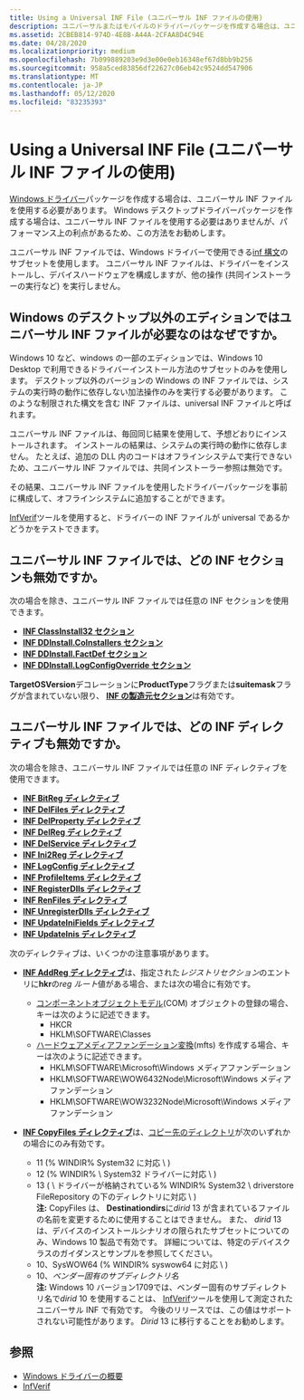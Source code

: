 ```yaml
---
title: Using a Universal INF File (ユニバーサル INF ファイルの使用)
description: ユニバーサルまたはモバイルのドライバーパッケージを作成する場合は、ユニバーサル INF ファイルを使用する必要があります。
ms.assetid: 2CBEB814-974D-4E8B-A44A-2CFAA8D4C94E
ms.date: 04/28/2020
ms.localizationpriority: medium
ms.openlocfilehash: 7b099889203e9d3e00e0eb16348ef67d8bb9b256
ms.sourcegitcommit: 958a5ced83856df22627c06eb42c9524dd547906
ms.translationtype: MT
ms.contentlocale: ja-JP
ms.lasthandoff: 05/12/2020
ms.locfileid: "83235393"
---
```

# <a name="using-a-universal-inf-file"></a>Using a Universal INF File (ユニバーサル INF ファイルの使用)

[Windows ドライバー](../develop/getting-started-with-windows-drivers.md)パッケージを作成する場合は、ユニバーサル INF ファイルを使用する必要があります。 Windows デスクトップドライバーパッケージを作成する場合は、ユニバーサル INF ファイルを使用する必要はありませんが、パフォーマンス上の利点があるため、この方法をお勧めします。

ユニバーサル INF ファイルでは、Windows ドライバーで使用できる[inf 構文](inf-file-sections-and-directives.md)のサブセットを使用します。 ユニバーサル INF ファイルは、ドライバーをインストールし、デバイスハードウェアを構成しますが、他の操作 (共同インストーラーの実行など) を実行しません。

## <a name="why-is-a-universal-inf-file-required-on-non-desktop-editions-of-windows"></a>Windows のデスクトップ以外のエディションではユニバーサル INF ファイルが必要なのはなぜですか。

Windows 10 など、windows の一部のエディションでは、Windows 10 Desktop で利用できるドライバーインストール方法のサブセットのみを使用します。 デスクトップ以外のバージョンの Windows の INF ファイルでは、システムの実行時の動作に依存しない加法操作のみを実行する必要があります。 このような制限された構文を含む INF ファイルは、universal INF ファイルと呼ばれます。

ユニバーサル INF ファイルは、毎回同じ結果を使用して、予想どおりにインストールされます。 インストールの結果は、システムの実行時の動作に依存しません。 たとえば、追加の DLL 内のコードはオフラインシステムで実行できないため、ユニバーサル INF ファイルでは、共同インストーラー参照は無効です。

その結果、ユニバーサル INF ファイルを使用したドライバーパッケージを事前に構成して、オフラインシステムに追加することができます。

[InfVerif](../devtest/infverif.md)ツールを使用すると、ドライバーの INF ファイルが universal であるかどうかをテストできます。

## <a name="which-inf-sections-are-invalid-in-a-universal-inf-file"></a>ユニバーサル INF ファイルでは、どの INF セクションも無効ですか。

次の場合を除き、ユニバーサル INF ファイルでは任意の INF セクションを使用できます。

-   [**INF ClassInstall32 セクション**](inf-classinstall32-section.md)
-   [**INF DDInstall.CoInstallers セクション**](inf-ddinstall-coinstallers-section.md)
-   [**INF DDInstall.FactDef セクション**](inf-ddinstall-factdef-section.md)
-   [**INF DDInstall.LogConfigOverride セクション**](inf-ddinstall-logconfigoverride-section.md)

**TargetOSVersion**デコレーションに**ProductType**フラグまたは**suitemask**フラグが含まれていない限り、 [**INF の製造元セクション**](inf-manufacturer-section.md)は有効です。

## <a name="which-inf-directives-are-invalid-in-a-universal-inf-file"></a>ユニバーサル INF ファイルでは、どの INF ディレクティブも無効ですか。


次の場合を除き、ユニバーサル INF ファイルでは任意の INF ディレクティブを使用できます。

-   [**INF BitReg ディレクティブ**](inf-bitreg-directive.md)
-   [**INF DelFiles ディレクティブ**](inf-delfiles-directive.md)
-   [**INF DelProperty ディレクティブ**](inf-delproperty-directive.md)
-   [**INF DelReg ディレクティブ**](inf-delreg-directive.md)
-   [**INF DelService ディレクティブ**](inf-delservice-directive.md)
-   [**INF Ini2Reg ディレクティブ**](inf-ini2reg-directive.md)
-   [**INF LogConfig ディレクティブ**](inf-logconfig-directive.md)
-   [**INF ProfileItems ディレクティブ**](inf-profileitems-directive.md)
-   [**INF RegisterDlls ディレクティブ**](inf-registerdlls-directive.md)
-   [**INF RenFiles ディレクティブ**](inf-renfiles-directive.md)
-   [**INF UnregisterDlls ディレクティブ**](inf-unregisterdlls-directive.md)
-   [**INF UpdateIniFields ディレクティブ**](inf-updateinifields-directive.md)
-   [**INF UpdateInis ディレクティブ**](inf-updateinis-directive.md)

次のディレクティブは、いくつかの注意事項があります。

-   [**INF AddReg ディレクティブ**](inf-addreg-directive.md)は、指定された*レジストリセクション*のエントリに**hkr**の*reg ルート*値がある場合、または次の場合に有効です。
    -   [コンポーネントオブジェクトモデル](https://docs.microsoft.com/windows/desktop/com)(COM) オブジェクトの登録の場合、キーは次のように記述できます。
        -   HKCR
        -   HKLM\SOFTWARE\Classes
    -   [ハードウェアメディアファンデーション変換](https://docs.microsoft.com/windows/desktop/medfound/media-foundation-transforms)(mfts) を作成する場合、キーは次のように記述できます。
        -   HKLM\SOFTWARE\Microsoft\Windows メディアファンデーション
        -   HKLM\SOFTWARE\WOW6432Node\Microsoft\Windows メディアファンデーション
        -   HKLM\SOFTWARE\WOW3232Node\Microsoft\Windows メディアファンデーション

-   [**INF CopyFiles ディレクティブ**](inf-copyfiles-directive.md)は、[コピー先のディレクトリ](inf-destinationdirs-section.md)が次のいずれかの場合にのみ有効です。

    -   11 (% WINDIR% System32 に対応 \\ )
    -   12 (% WINDIR% \\ System32 ドライバーに対応 \\ )
    -   13 ( \\ ドライバーが格納されている% WINDIR% System32 \\ driverstore FileRepository の下のディレクトリに対応 \\ )  
            **注:** CopyFiles は、 **Destinationdirs**に*dirid* 13 が含まれているファイルの名前を変更するために使用することはできません。 また、 *dirid* 13 は、デバイスのインストールシナリオの限られたサブセットについてのみ、Windows 10 製品で有効です。  詳細については、特定のデバイスクラスのガイダンスとサンプルを参照してください。
    -   10、SysWOW64 (% WINDIR% syswow64 に対応 \\ )
    -   10、*ベンダー固有のサブディレクトリ名*  
            **注:** Windows 10 バージョン1709では、ベンダー固有のサブディレクトリ名で*dirid* 10 を使用することは、 [InfVerif](../devtest/infverif.md)ツールを使用して測定されたユニバーサル INF で有効です。  今後のリリースでは、この値はサポートされない可能性があります。  *Dirid* 13 に移行することをお勧めします。

## <a name="see-also"></a>参照

* [Windows ドライバーの概要](../develop/getting-started-with-windows-drivers.md)
* [InfVerif](../devtest/infverif.md)
